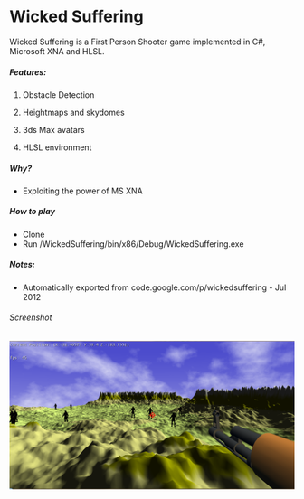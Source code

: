 # Wicked Suffering

Wicked Suffering is a First Person Shooter game implemented in C#, Microsoft XNA and HLSL.


##### Features:

1) Obstacle Detection

2) Heightmaps and skydomes

3) 3ds Max avatars

4) HLSL environment

##### Why?
* Exploiting the power of MS XNA

##### How to play
* Clone
* Run /WickedSuffering/bin/x86/Debug/WickedSuffering.exe

##### Notes:
* Automatically exported from code.google.com/p/wickedsuffering - Jul 2012

###### Screenshot

![Screenie](https://github.com/Saftophobia/WickedSuffering/blob/master/WickedSuffering/Screenshots/FPSscreenie.png)

